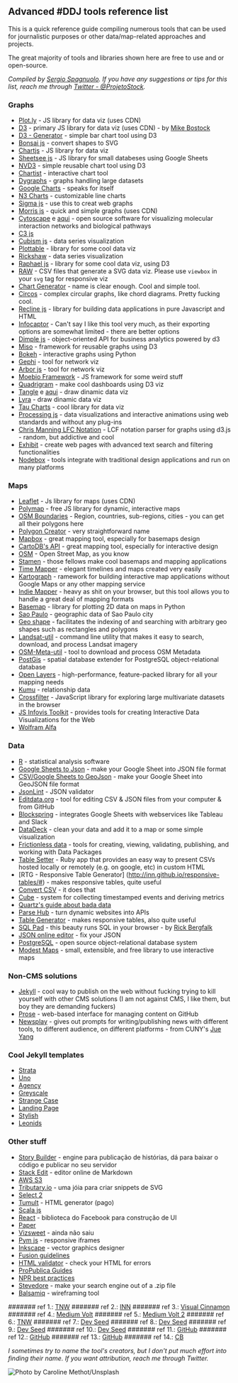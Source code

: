 ## Advanced #DDJ tools reference list  

This is a quick reference guide compiling numerous tools that can be used for journalistic purposes or other data/map-related approaches and projects.

The great majority of tools and libraries shown here are free to use and or open-source. 

_Compiled by [Sergio Spagnuolo](https://twitter.com/ProjetoStock). If you have any suggestions or tips for this list, reach me through [Twitter - @ProjetoStock](https://twitter.com/ProjetoStock)._

### Graphs

* [Plot.ly](https://plot.ly/javascript/bar-charts/) - JS library for data viz (uses CDN)
* [D3](http://d3js.org/) - primary JS library for data viz (uses CDN) - by [Mike Bostock](https://twitter.com/mbostock)
* [D3 - Generator](http://d3-generator.com/) - simple bar chart tool using D3
* [Bonsai js](https://bonsaijs.org/) - convert shapes to SVG
* [Chartjs](http://www.chartjs.org/) - JS library for data viz
* [Sheetsee js](http://jlord.us/sheetsee.js/) - JS library for small databeses using Google Sheets
* [NVD3](http://nvd3.org/) - simple reusable chart tool using D3
* [Chartist](http://gionkunz.github.io/chartist-js/) - interactive chart tool
* [Dygraphs](http://dygraphs.com/) - graphs handling large datasets 
* [Google Charts](https://developers.google.com/chart/) - speaks for itself
* [N3 Charts](http://n3-charts.github.io/line-chart/#/) - customizable line charts
* [Sigma js](http://sigmajs.org/) - use this to creat web graphs
* [Morris js](http://morrisjs.github.io/morris.js/) - quick and simple graphs (uses CDN)
* [Cytoscape](http://js.cytoscape.org/) e [aqui](http://cytoscape.org/) - open source software for visualizing molecular interaction networks and biological pathways
* [C3 js](http://c3js.org/)
* [Cubism js](https://square.github.io/cubism/) - data series visualization
* [Plottable](http://plottablejs.org/) - library for some cool data viz
* [Rickshaw](http://code.shutterstock.com/rickshaw/) - data series visualization
* [Raphael js](http://raphaeljs.com/) - library for some cool data viz, using D3
* [RAW](http://raw.densitydesign.org/) - CSV files that generate a SVG data viz. Please use `viewbox` in your `svg` tag for responsive viz
* [Chart Generator](http://charts.livegap.com/) - name is clear enough. Cool and simple tool. 
* [Circos](http://mkweb.bcgsc.ca/tableviewer/) - complex circular graphs, like chord diagrams. Pretty fucking cool. 
* [Recline js](http://okfnlabs.org/recline/) - library for building data applications in pure Javascript and HTML
* [Infocaptor](https://my.infocaptor.com/free_data_visualization.php) - Can't say I like this tool very much, as their exporting options are somewhat limited - there are better options
* [Dimple js](http://dimplejs.org/index.html) - object-oriented API for business analytics powered by d3
* [Miso](http://misoproject.com/d3-chart/) - framework for reusable graphs using D3
* [Bokeh](http://bokeh.pydata.org/en/latest/index.html) - interactive graphs using Python
* [Gephi](http://gephi.org/) - tool for network viz
* [Arbor js](http://arborjs.org/) -  tool for network viz
* [Moebio Framework](http://moebiolabs.github.io/moebio_framework/) - JS framework for some weird stuff
* [Quadrigram](http://www.quadrigram.com/) - make cool dashboards using D3 viz
* [Tangle](http://worrydream.com/Tangle/) e [aqui](https://github.com/worrydream/Tangle) - draw dinamic data viz
* [Lyra](http://idl.cs.washington.edu/projects/lyra/app/) - draw dinamic data viz
* [Tau Charts](http://taucharts.com/) - cool library for data viz
* [Processing js](http://processingjs.org/) - data visualizations and interactive animations using web standards and without any plug-ins
* [Chris Manning LFC Notation](http://christophermanning.org/projects/building-cubic-hamiltonian-graphs-from-lcf-notation) - LCF notation parser for graphs using d3.js - random, but addictive and cool
* [Exhibit](http://www.simile-widgets.org/exhibit/) - create web pages with advanced text search and filtering functionalities
* [Nodebox](https://www.nodebox.net/) - tools integrate with traditional design applications and run on many platforms


### Maps
* [Leaflet](http://leafletjs.com/) - Js library for maps (uses CDN)
* [Polymap](http://polymaps.org/) - free JS library for dynamic, interactive maps
* [OSM Boundaries](https://osm.wno-edv-service.de/boundaries/) - Region, countries, sub-regions, cities - you can get all their polygons here
* [Polygon Creator](http://polygons.openstreetmap.fr/index.py) - very straightforward name
* [Mapbox](https://www.mapbox.com) - great mapping tool, especially for basemaps design
* [CartoDB's API](http://docs.cartodb.com/cartodb-platform/cartodb-js/) - great mapping tool, especially for interactive design
* [OSM](https://www.openstreetmap.org) - Open Street Map, as you know
* [Stamen](http://stamen.com/) - those fellows make cool basemaps and mapping applications
* [Time Mapper](http://timemapper.okfnlabs.org/) - elegant timelines and maps created very easily
* [Kartograph](http://kartograph.org/) - ramework for building interactive map applications without Google Maps or any other mapping service
* [Indie Mapper](http://indiemapper.com/app/) - heavy as shit on your browser, but this tool allows you to handle a great deal of mapping formats
* [Basemap](http://matplotlib.org/basemap/) - library for plotting 2D data on maps in Python
* [Sao Paulo](https://github.com/okfn-brasil/gastos_abertos_dados/tree/master/GIS) - geographic data of Sao Paulo city
* [Geo shape](https://www.elastic.co/guide/en/elasticsearch/reference/1.4/mapping-geo-shape-type.html) - facilitates the indexing of and searching with arbitrary geo shapes such as rectangles and polygons
* [Landsat-util](https://github.com/developmentseed/landsat-util) - command line utility that makes it easy to search, download, and process Landsat imagery
* [OSM-Meta-util](https://github.com/osmlab/osm-meta-util) - tool to download and process OSM Metadata
* [PostGis](http://postgis.net/) - spatial database extender for PostgreSQL object-relational database
* [Open Layers](http://openlayers.org/) - high-performance, feature-packed library for all your mapping needs
* [Kumu](https://www.kumu.io/) - relationship data
* [Crossfilter](http://square.github.io/crossfilter/) - JavaScript library for exploring large multivariate datasets in the browser
* [JS Infovis Toolkit](http://philogb.github.io/jit/) - provides tools for creating Interactive Data Visualizations for the Web
* [Wolfram Alfa](http://www.wolframalpha.com/)


### Data
* [R](https://www.r-project.org/) - statistical analysis software
* [Google Sheets to Json](http://blog.pamelafox.org/2013/06/exporting-google-spreadsheet-as-json.html) - make your Google Sheet into JSON file format
* [CSV/Google Sheets to GeoJson](https://github.com/mapbox/geo-googledocs/) - make your Google Sheet into GeoJSON file format
* [JsonLint](http://jsonlint.com/#) - JSON validator
* [Editdata.org](http://editdata.org/about) - tool for editing CSV & JSON files from your computer & from GitHub
* [Blockspring](https://www.blockspring.com/) - integrates Google Sheets with webservices like Tableau and Slack
* [DataDeck](http://explorer.okfnlabs.org/#start) - clean your data and add it to a map or some simple visualization
* [Frictionless data](http://data.okfn.org/) - tools for creating, viewing, validating, publishing, and working with Data Packages
* [Table Setter](http://propublica.github.io/table-setter/) - Ruby app that provides an easy way to present CSVs hosted locally or remotely (e.g. on google, etc) in custom HTML
* [RTG - Responsive Table Generator] (http://inn.github.io/responsive-tables/#) - makes responsive tables, quite useful
* [Convert CSV](http://www.convertcsv.com/) - it does that
* [Cube](http://square.github.io/cube/) - system for collecting timestamped events and deriving metrics
* [Quartz's guide about bada data](https://github.com/Quartz/bad-data-guide)
* [Parse Hub](https://www.parsehub.com/) - turn dynamic websites into APIs
* [Table Generator](http://www.tablesgenerator.com/) - makes responsive tables, also quite useful
* [SQL Pad](http://rickbergfalk.github.io/sqlpad/) - this beauty runs SQL in your browser - by [Rick Bergfalk](http://rickbergfalk.github.io/)
* [JSON online editor](http://www.jsoneditoronline.org/) - fix your JSON
* [PostgreSQL](http://www.postgresql.org/) -  open source object-relational database system
* [Modest Maps](http://modestmaps.com/) - small, extensible, and free library to use interactive maps

### Non-CMS solutions
* [Jekyll](https://jekyllrb.com/) - cool way to publish on the web without fucking trying to kill yourself with other CMS solutions (I am not against CMS, I like them, but boy they are demanding fuckers)
* [Prose](https://github.com/prose/prose) - web-based interface for managing content on GitHub
* [Newsplay](https://github.com/jueyang/newsplay) - gives out prompts for writing/publishing news with different tools, to different audience, on different platforms - from CUNY's [Jue Yang](https://twitter.com/jue_yang)

### Cool Jekyll templates
* [Strata](http://jekyllthemes.org/themes/strata/)
* [Uno](http://jekyllthemes.org/themes/jekyll-uno/)
* [Agency](http://jekyllthemes.org/themes/agency/)
* [Greyscale](http://jekyllthemes.org/themes/grayscale/)
* [Strange Case](http://jekyllthemes.org/themes/strangecase/)
* [Landing Page](http://jekyllthemes.org/themes/landing-page/)
* [Stylish](http://jekyllthemes.org/themes/stylish-portfolio/)
* [Leonids](http://jekyllthemes.org/themes/leonids/)

### Other stuff
* [Story Builder](http://storybuilder.jumpstart.ge/en) - engine para publicação de histórias, dá para baixar o código e publicar no seu servidor
* [Stack Edit](https://stackedit.io/editor) - editor online de Markdown
* [AWS S3](http://aws.amazon.com/s3/)
* [Tributary.io](http://tributary.io/) - uma jóia para criar snippets de SVG 
* [Select 2](https://select2.github.io/)
* [Tumult](http://tumult.com/hype/) - HTML generator (pago)
* [Scala js](http://lihaoyi.github.io/hands-on-scala-js/)
* [React](http://facebook.github.io/react/) - biblioteca do Facebook para construção de UI
* [Paper](http://paperjs.org/about/)
* [Vizsweet](http://www.vizsweet.com/) - ainda não saiu
* [Pym js](http://blog.apps.npr.org/pym.js/) - responsive iframes
* [Inkscape](https://inkscape.org/pt/) - vector graphics designer
* [Fusion guidelines](https://github.com/fusioneng/tech-docs)
* [HTML validator](https://validator.w3.org) - check your HTML for errors
* [ProPublica Guides](https://github.com/propublica/guides)
* [NPR best practices](https://github.com/nprapps/bestpractices)
* [Stevedore](https://github.com/newsdev/stevedore) - make your search engine out of a .zip file
* [Balsamiq](https://balsamiq.com/download/#) - wireframing tool


####### ref 1.: [TNW](http://thenextweb.com/dd/2015/06/12/20-best-javascript-chart-libraries/)
####### ref 2.: [INN](http://nerds.inn.org/toolbox/)
####### ref 3.: [Visual Cinnamon](http://www.visualcinnamon.com/)
####### ref 4.: [Medium Volt](https://medium.com/volt-data-lab/26-ferramentas-para-visualiza%C3%A7%C3%A3o-de-dados-avaliadas-pelo-volt-654c5a590497#.7lof0g732)
####### ref 5.: [Medium Volt 2](https://medium.com/volt-data-lab/6-ferramentas-para-extrair-dados-da-internet-avaliadas-pelo-volt-586b6352fdd2#.jbd8yb9a2)
####### ref 6.: [TNW](http://thenextweb.com/apps/2012/09/29/the-best-apps-communities-tools-writers-journalists/)
####### ref 7.: [Dev Seed](http://inspire.blufra.me/big-data-visualization-review-of-the-20-best-tools/)
####### ref 8.: [Dev Seed](https://developmentseed.org/projects/landsat-util/)
####### ref 9.: [Dev Seed](https://developmentseed.org/blog/2012/june/25/prose-a-content-editor-for-github/)
####### ref 10.: [Dev Seed](https://developmentseed.org/blog/new-healthcare-gov-is-open-and-cms-free/)
####### ref 11.: [GitHub](https://github.com/prose/starter)
####### ref 12.: [GitHub](https://github.com/jueyang/know-your-tools)
####### ref 13.: [GitHub](https://github.com/jueyang/mapmakers-cheatsheet)
####### ref 14.: [CB](http://www.creativebloq.com/design-tools/data-visualization-712402)

_I sometimes try to name the tool's creators, but I don't put much effort into finding their name. If you want attribution, reach me through Twitter._

![Photo by Caroline Methot/Unsplash](https://images.unsplash.com/photo-1452796907770-ad6cd374b12d?crop=entropy&fit=crop&fm=jpg&h=700&ixjsv=2.1.0&ixlib=rb-0.3.5&q=80&w=1275)
